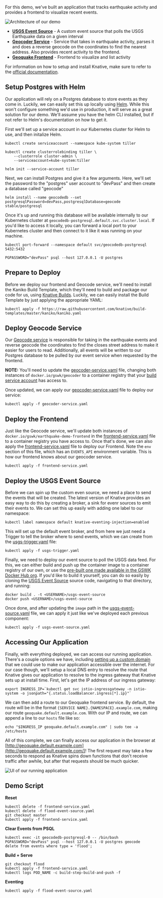 For this demo, we've built an application that tracks earthquake activity and provides a frontend to visualize recent events.

![Architecture of our demo](images/arch.png)

- [**USGS Event Source**](https://github.com/gswk/usgs-event-source) - A custom event source that polls the USGS Earthquake data on a given interval
- [**Geocoder Service**](https://github.com/gswk/geocoder) - Service that takes in earthquake activity, parses it and does a reverse geocode on the coordinates to find the nearest address. Also provides recent activity to the frontend.
- [**Geoquake Frontend**](https://github.com/gswk/earthquake-demo-frontend) - Frontend to visualize and list activity

For information on how to setup and install Knative, make sure to refer to the [official documentation](https://github.com/knative/docs/tree/master/install).

Setup Postgres with Helm
---

Our application will rely on a Postgres database to store events as they come in. Luckily, we can easily set this up locally using [Helm](https://helm.sh/). While this won't configure something we'd use in production, it will serve as a great solution for our demo. We'll assume you have the helm CLI installed, but if not refer to Helm's documentation on how to get it.

First we'll set up a service account in our Kubernetes cluster for Helm to use, and then initalize Helm.

```
kubectl create serviceaccount --namespace kube-system tiller

kubectl create clusterrolebinding tiller \
    --clusterrole cluster-admin \
    --serviceaccount=kube-system:tiller

helm init --service-account tiller
```

Next, we can install Postgres and give it a few arguments. Here, we'll set the password to the "postgres" user account to "devPass" and then create a database called "geocode"

```
helm install --name geocodedb --set postgresqlPassword=devPass,postgresqlDatabase=geocode stable/postgresql
```

Once it's up and running this database will be available internally to our Kubernetes cluster at `geocodedb-postgresql.default.svc.cluster.local`. If you'd like to access it locally, you can forward a local port to your Kubernetes cluster and then connect to it like it was running on your machine.

```
kubectl port-forward --namespace default svc/geocodedb-postgresql 5432:5432

PGPASSWORD="devPass" psql --host 127.0.0.1 -U postgres
```

Prepare to Deploy
---
Before we deploy our frontend and Geocode service, we'll need to install the Kaniko Build Template, which they'll need to build and package our code for us, using [Knative Builds](https://github.com/knative/docs/tree/master/build). Luckily, we can easily install the Build Template by just applying the appropriate YAML:

```
kubectl apply -f https://raw.githubusercontent.com/knative/build-templates/master/kaniko/kaniko.yaml
```

Deploy Geocode Service
---

Our [Geocode service](https://github.com/gswk/geocoder) is responsible for taking in the earthquake events and reverse geocode the coordinates to find the closes street address to make it easier for users to read. Additionally, all events will be written to our Postgres database to be pulled by our event service when requested by the frontend.

**NOTE:** You'll need to update the [geocoder-service.yaml](geocoder-service.yaml) file, changing both instances of `docker.io/gswk/geocoder` to a container registry that your [build service account](https://github.com/knative/docs/blob/master/build/auth.md) has access to.

Once updated, we can apply our [geocoder-service.yaml](geocoder-service.yaml) file to deploy our service:

```
kubectl apply -f geocoder-service.yaml
```

Deploy the Frontend
---

Just like the Geocode service, we'll update both instances of `docker.io/gswk/earthquake-demo-frontend` in the [frontend-service.yaml](frontend-service.yaml) file to a container registry you have access to. Once that's done, we can also apply the [frontend-service.yaml](frontend-service.yaml) file to deploy our Frontend. Note the `env` section of this file, which has an `EVENTS_API` environment variable. This is how our frontend knows about our geocoder service.

```
kubectl apply -f frontend-service.yaml
```

Deploy the USGS Event Source
---

Before we can spin up the custom even source, we need a place to send the events that will be created. The latest version of Knative provides an easy way to do this by creating a broker, a sink for evenr sources to emit their events to. We can set this up easily with adding one label to our namespace:

```
kubectl label namespace default knative-eventing-injection=enabled
```

This will set up the default event broker, and from here we just need a Trigger to tell the broker where to send events, which we can create from the [usgs-trigger.yaml](usgs-trigger.yaml) file:

```
kubectl apply -f usgs-trigger.yaml
```

Finally, we need to deploy our event source to poll the USGS data feed. For this, we can either build and push up the container image to a container registry of our own, or use the [pre-built one made available in the GSWK Docker Hub org](https://hub.docker.com/r/gswk/usgs-event-source). If you'd like to build it yourself, you can do so easily by cloning the [USGS Event Source](https://github.com/gswk/usgs-event-source) source code, navigating to that directory, and running:

```
docker build . -t <USERNAME>/usgs-event-source
docker push <USERNAME>/usgs-event-source
```

Once done, and after updating the `image` path in the [usgs-event-source.yaml](usgs-event-source.yaml) file, we can apply it just like we've deployed each previous component:

```
kubectl apply -f usgs-event-source.yaml
```

Accessing Our Application
---

Finally, with everything deployed, we can access our running application. There's a couple options we have, including [setting up a custom domain](https://github.com/knative/docs/blob/master/serving/using-a-custom-domain.md) that we could use to make our application accessible over the internet. For our case though, we'll setup a local DNS entry to resolve the route that Knative gives our application to resolve to the ingress gateway that Knative sets up at install time. First, let's get the IP address of our ingress gateway:

```
export INGRESS_IP=`kubectl get svc istio-ingressgateway -n istio-system -o jsonpath="{.status.loadBalancer.ingress[*].ip}"`
```

We can then add a route to our Geoquake frontend service. By default, the route will be in the format `{SERVICE NAME}.{NAMESPACE}.example.com`, making our route `geoquake.default.example.com`. With our IP and route, we can append a line to our `hosts` file like so:

```
echo "$INGRESS_IP geoquake.default.example.com" | sudo tee -a /etc/hosts
```

All of this complete, we can finally access our application in the browser at [http://geoquake.default.example.com](http://geoquake.default.example.com/)! The first request may take a few seconds to respond as Knative spins down functions that don't receive traffic after awhile, but after that requests should be much quicker.

![UI of our running application](images/frontend-ui.png)


Demo Script
---

**Reset**

```
kubectl delete -f frontend-service.yaml
kubectl delete -f flood-event-source.yaml
git checkout master
kubectl apply -f frontend-service.yaml
```

**Clear Events from PSQL**

```
kubectl exec -it geocodedb-postgresql-0 -- /bin/bash
PGPASSWORD="devPass" psql --host 127.0.0.1 -U postgres geocode
delete from events where type = 'flood';
```

**Build + Serve**

```
git checkout flood
kubectl apply -f frontend-service.yaml
kubectl logs POD_NAME -c build-step-build-and-push -f
```

**Eventing**

```
kubectl apply -f flood-event-source.yaml
```